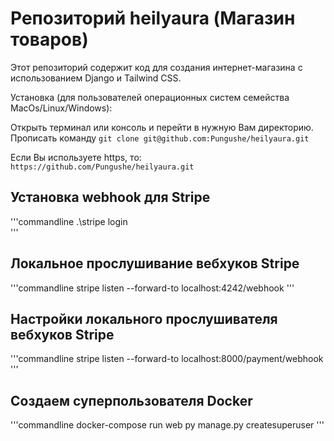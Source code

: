 # Репозиторий heilyaura (Магазин товаров)

Этот репозиторий содержит код для создания интернет-магазина с использованием Django и Tailwind CSS.

Установка (для пользователей операционных систем семейства MacOs/Linux/Windows):

Открыть терминал или консоль и перейти в нужную Вам директорию. Прописать команду `git clone git@github.com:Pungushe/heilyaura.git`

Если Вы используете https, то: `https://github.com/Pungushe/heilyaura.git`

## Установка webhook для Stripe

'''commandline
     .\stripe login  
'''

## Локальное прослушивание  вебхуков Stripe

'''commandline
     stripe listen --forward-to localhost:4242/webhook
'''

## Настройки локального прослушивателя вебхуков Stripe

'''commandline
     stripe listen --forward-to localhost:8000/payment/webhook
'''

## Создаем суперпользователя Docker
'''commandline
     docker-compose run web py manage.py createsuperuser
'''
